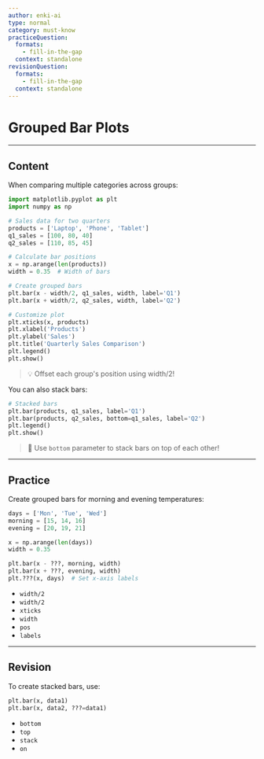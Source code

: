 ```yaml
---
author: enki-ai
type: normal
category: must-know
practiceQuestion:
  formats:
    - fill-in-the-gap
  context: standalone
revisionQuestion:
  formats:
    - fill-in-the-gap
  context: standalone
---
```


# Grouped Bar Plots

---
## Content

When comparing multiple categories across groups:

```python
import matplotlib.pyplot as plt
import numpy as np

# Sales data for two quarters
products = ['Laptop', 'Phone', 'Tablet']
q1_sales = [100, 80, 40]
q2_sales = [110, 85, 45]

# Calculate bar positions
x = np.arange(len(products))
width = 0.35  # Width of bars

# Create grouped bars
plt.bar(x - width/2, q1_sales, width, label='Q1')
plt.bar(x + width/2, q2_sales, width, label='Q2')

# Customize plot
plt.xticks(x, products)
plt.xlabel('Products')
plt.ylabel('Sales')
plt.title('Quarterly Sales Comparison')
plt.legend()
plt.show()
```

> 💡 Offset each group's position using width/2!

You can also stack bars:

```python
# Stacked bars
plt.bar(products, q1_sales, label='Q1')
plt.bar(products, q2_sales, bottom=q1_sales, label='Q2')
plt.legend()
plt.show()
```

> 🎯 Use `bottom` parameter to stack bars on top of each other!

---
## Practice

Create grouped bars for morning and evening temperatures:

```python
days = ['Mon', 'Tue', 'Wed']
morning = [15, 14, 16]
evening = [20, 19, 21]

x = np.arange(len(days))
width = 0.35

plt.bar(x - ???, morning, width)
plt.bar(x + ???, evening, width)
plt.???(x, days)  # Set x-axis labels
```

- `width/2`
- `width/2`
- `xticks`
- `width`
- `pos`
- `labels`

---
## Revision

To create stacked bars, use:

```python
plt.bar(x, data1)
plt.bar(x, data2, ???=data1)
```

- `bottom`
- `top`
- `stack`
- `on` 